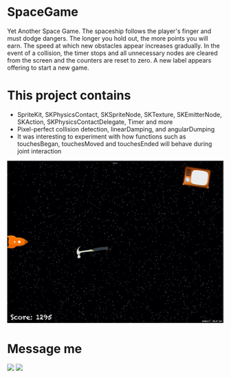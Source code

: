 # SpaceGame
Yet Another Space Game. The spaceship follows the player's finger and must dodge dangers. The longer you hold out, the more points you will earn. 
The speed at which new obstacles appear increases gradually. In the event of a collision, the timer stops and all unnecessary nodes are 
cleared from the screen and the counters are reset to zero. A new label appears offering to start a new game.

# This project contains

* SpriteKit, SKPhysicsContact, SKSpriteNode, SKTexture, SKEmitterNode, SKAction, SKPhysicsContactDelegate, Timer and more
* Pixel-perfect collision detection, linearDamping, and angularDumping
* It was interesting to experiment with how functions such as touchesBegan, touchesMoved and touchesEnded will behave during joint interaction

![SpaceGame](https://github.com/NickSagan/SpaceGame/blob/5c21c534f05f64c8affdf30b93551a2dbfb07d10/SpaceGame/Screenshot.jpg?raw=true)

# Message me
[![](https://upload.wikimedia.org/wikipedia/commons/thumb/8/82/Telegram_logo.svg/64px-Telegram_logo.svg.png)](https://t.me/NickSagan)
[![](https://upload.wikimedia.org/wikipedia/commons/thumb/c/ca/LinkedIn_logo_initials.png/64px-LinkedIn_logo_initials.png)](https://www.linkedin.com/in/nicksagan/)
